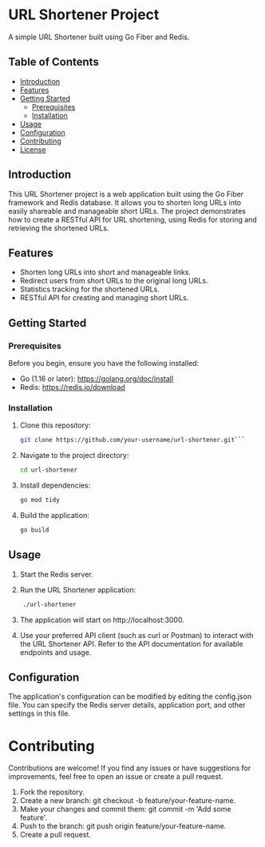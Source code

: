 # URL Shortener Project

A simple URL Shortener built using Go Fiber and Redis.

## Table of Contents

- [Introduction](#introduction)
- [Features](#features)
- [Getting Started](#getting-started)
  - [Prerequisites](#prerequisites)
  - [Installation](#installation)
- [Usage](#usage)
- [Configuration](#configuration)
- [Contributing](#contributing)
- [License](#license)

## Introduction

This URL Shortener project is a web application built using the Go Fiber framework and Redis database. It allows you to shorten long URLs into easily shareable and manageable short URLs. The project demonstrates how to create a RESTful API for URL shortening, using Redis for storing and retrieving the shortened URLs.

## Features

- Shorten long URLs into short and manageable links.
- Redirect users from short URLs to the original long URLs.
- Statistics tracking for the shortened URLs.
- RESTful API for creating and managing short URLs.

## Getting Started

### Prerequisites

Before you begin, ensure you have the following installed:

- Go (1.16 or later): https://golang.org/doc/install
- Redis: https://redis.io/download

### Installation

1. Clone this repository:

   ```sh
   git clone https://github.com/your-username/url-shortener.git```

3. Navigate to the project directory:

   ```sh
   cd url-shortener

5. Install dependencies:


   ```sh
   go mod tidy

7. Build the application:

   ```sh
   go build

## Usage

1. Start the Redis server.

2. Run the URL Shortener application:

  ```sh
      ./url-shortener
  ```

3. The application will start on http://localhost:3000.

4. Use your preferred API client (such as curl or Postman) to interact with the URL Shortener API. Refer to the API documentation for available endpoints and usage.
   
## Configuration
The application's configuration can be modified by editing the config.json file. You can specify the Redis server details, application port, and other settings in this file.

# Contributing
Contributions are welcome! If you find any issues or have suggestions for improvements, feel free to open an issue or create a pull request.
1. Fork the repository.
2. Create a new branch: git checkout -b feature/your-feature-name.
3. Make your changes and commit them: git commit -m 'Add some feature'.
4. Push to the branch: git push origin feature/your-feature-name.
5. Create a pull request.


